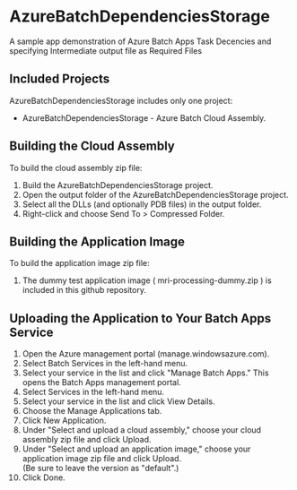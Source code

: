 # AzureBatchDependenciesStorage
A sample app demonstration of Azure Batch Apps Task Decencies and specifying Intermediate output file as Required Files

Included Projects
-----------------

 AzureBatchDependenciesStorage includes only one project:

*  AzureBatchDependenciesStorage - Azure Batch Cloud Assembly. 

Building the Cloud Assembly
---------------------------
To build the cloud assembly zip file:

1. Build the AzureBatchDependenciesStorage project.
2. Open the output folder of the AzureBatchDependenciesStorage project.
3. Select all the DLLs (and optionally PDB files) in the output folder.
4. Right-click and choose Send To > Compressed Folder.
                          

Building the Application Image
------------------------------
To build the application image zip file:

1. The dummy test application image ( mri-processing-dummy.zip ) is included in this github repository.

Uploading the Application to Your Batch Apps Service
----------------------------------------------------
1. Open the Azure management portal (manage.windowsazure.com).
2. Select Batch Services in the left-hand menu.
3. Select your service in the list and click "Manage Batch Apps."  This opens the Batch Apps management 
   portal.
4. Select Services in the left-hand menu.
5. Select your service in the list and click View Details.
6. Choose the Manage Applications tab.
7. Click New Application.
8. Under "Select and upload a cloud assembly," choose your cloud assembly zip file and click Upload.
9. Under "Select and upload an application image," choose your application image zip file and click Upload.  
   (Be sure to leave the version as "default".)
10. Click Done.
                          
 
